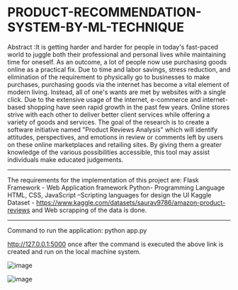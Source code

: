 # PRODUCT-RECOMMENDATION-SYSTEM-BY-ML-TECHNIQUE


Abstract :It is getting harder and harder for people in today's fast-paced world to juggle both their professional and personal lives while maintaining time for oneself. As an outcome, a lot of people now use purchasing goods online as a practical fix. Due to time and labor savings, stress reduction, and elimination of the requirement to physically go to businesses to make purchases, purchasing goods via the internet has become a vital element of modern living. Instead, all of one's wants are met by websites with a single click. Due to the extensive usage of the internet, e-commerce and internet-based shopping have seen rapid growth in the past few years. Online stores strive with each other to deliver better client services while offering a variety of goods and services. The goal of the research is to create a software initiative named "Product Reviews Analysis" which will identify attitudes, perspectives, and emotions in review or comments left by users on these online marketplaces and retailing sites. By giving them a greater knowledge of the various possibilities accessible, this tool may assist individuals make educated judgements.

***************************************************************************************

The requirements for the implementation of this project are:
Flask Framework  - Web Application framework 
Python- Programming Language 
HTML, CSS, JavaScript –Scripting languages for design the UI 
Kaggle Dataset - https://www.kaggle.com/datasets/saurav9786/amazon-product-reviews and Web scrapping of the data is done. 

****************************************************************************************

Command to run the application: python app.py

http://127.0.0.1:5000
once after the command is executed the above link is created and run on the local machine system.

![image](https://user-images.githubusercontent.com/101648703/236191808-02b12857-69e1-4fea-8ff3-4bf8aed7c7c4.png)


![image](https://user-images.githubusercontent.com/101648703/236191892-a6db7d59-92f5-47ff-9d4e-917af598ca77.png)

